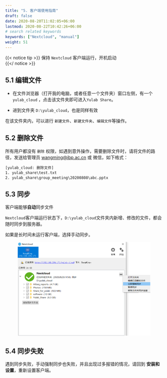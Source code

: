 ```yaml
---
title: "5. 客户端使用指南"
draft: false
date: 2020-08-20T11:02:05+06:00
lastmod: 2020-08-22T10:42:26+06:00
# search related keywords
keywords: ["Nextcloud", "manual"]
weight: 51
---
```



{{< notice tip >}}
保持 `Nextcloud` 客户端运行，开机启动    
{{</ notice >}}

## 5.1 编辑文件

+ 在文件浏览器（打开我的电脑，或者任意一个文件夹）窗口左侧，有一个 `yulab_cloud` ，点击该文件夹即可进入`Yulab Share`。

+ 进到文件夹 `D:\yulab_cloud`，也是同样有效

在该文件夹内，可以进行 `新建文件`、`新建文件夹`、`编辑文件`等操作。


## 5.2 删除文件

所有用户都没有 `删除` 权限，如遇到意外操作，需要删除文件时，请将文件的路径，发送给管理员 wangming@ibp.ac.cn 或 微信，如下格式：

```
[yulab_cloud: 删除文件]
1. yulab_share\test.txt    
2. yulab_share\group_meeting\20200808\abc.pptx
```

## 5.3 同步

客户端能够**自动**同步文件

`Nextcloud`客户端运行状态下，`D:\yulab_cloud`文件夹内新增、修改的文件，都会随时同步到服务器。

如果是长时间未运行客户端，选择手动同步。


<figure>
  <img src="nextcloud-sync-01.png" alt="Nextcloud-sync" width="100%" height="300">
</figure>


## 5.4 同步失败

遇到同步失败，手动强制同步也失败，并且出现过多报错的情况，请回到 **安装和设置**，重新设置客户端。


